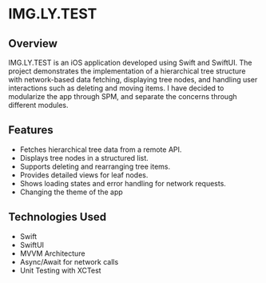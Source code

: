# IMG.LY.TEST

## Overview

IMG.LY.TEST is an iOS application developed using Swift and SwiftUI. The project demonstrates the implementation of a hierarchical tree structure with network-based data fetching, displaying tree nodes, and handling user interactions such as deleting and moving items. I have decided to modularize the app through SPM, and separate the concerns through different modules.


## Features

- Fetches hierarchical tree data from a remote API.
- Displays tree nodes in a structured list.
- Supports deleting and rearranging tree items.
- Provides detailed views for leaf nodes.
- Shows loading states and error handling for network requests.
- Changing the theme of the app


## Technologies Used

- Swift
- SwiftUI
- MVVM Architecture
- Async/Await for network calls
- Unit Testing with XCTest
